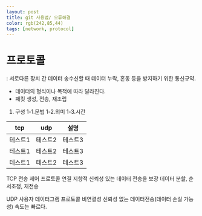 ```yaml
---
layout: post
title: git 사용법/ 오류해결
color: rgb(242,85,44)
tags: [network, protocol]
---
```

# 프로토콜

: 서로다른 장치 간 데이터 송수신할 때 데이터 누락, 혼동 등을 방지하기 위한 통신규약.
- 데이터의 형식이나 목적에 따라 달라진다.
- 패킷 생성, 전송, 재조립

1. 구성
1-1.문법
1-2.의미
1-3.시간


|tcp|udp|설명|
|------|---|---|
|테스트1|테스트2|테스트3|
|테스트1|테스트2|테스트3|
|테스트1|테스트2|테스트3|

TCP
전송 제어 프로토콜
연결 지향적
신뢰성 있는 데이터 전송을 보장
데이터 분할, 순서조정, 재전송

UDP 
사용자 데이터그램 프로토콜
비연결성
신뢰성 없는 데이터전송(데이터 손실 가능성)
속도는 빠르다.